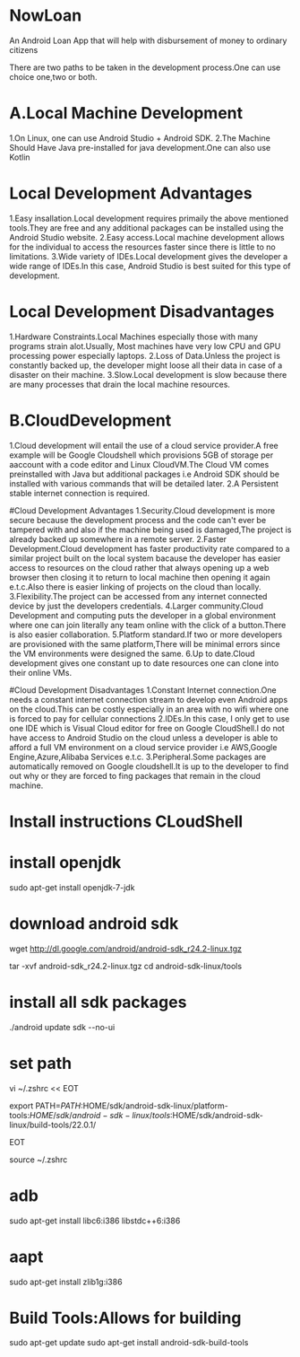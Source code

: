 # NowLoan
An Android Loan App that will help with disbursement of money to ordinary citizens

There are two paths to be taken in the development process.One can use choice one,two or both.
# A.Local Machine Development
1.On Linux, one can use Android Studio + Android SDK.
2.The Machine Should Have Java pre-installed for java development.One can also use Kotlin

# Local Development Advantages
1.Easy insallation.Local development requires primaily the above mentioned tools.They are free and any additional packages can be installed using the Android Studio website.
2.Easy access.Local machine development allows for the individual to access the resources faster since there is little to no limitations.
3.Wide variety of IDEs.Local development gives the developer a wide range of IDEs.In this case, Android Studio is best suited for this type of development.

# Local Development Disadvantages
1.Hardware Constraints.Local Machines especially those with many programs strain alot.Usually, Most machines have very low CPU and GPU processing power especially laptops.
2.Loss of Data.Unless the project is constantly backed up, the developer might loose all their data in case of a disaster on their machine.
3.Slow.Local development is slow because there are many processes that drain the local machine resources.

# B.CloudDevelopment
1.Cloud development will entail the use of a cloud service provider.A free example will be Google Cloudshell which provisions 5GB of storage per aaccount with a code editor and Linux CloudVM.The Cloud VM comes preinstalled with Java but additional packages i.e Android SDK should be installed with various commands that will be detailed later.
2.A Persistent stable internet connection is required.

#Cloud Development Advantages
1.Security.Cloud development is more secure because the development process and the code can't ever be tampered with and also if the machine being used is damaged,The project is already backed up somewhere in a remote server.
2.Faster Development.Cloud development has faster productivity rate compared to a similar project built on the local system bacause the developer has easier access to resources on the cloud rather that always opening up a web browser then closing it to return to local machine then opening it again e.t.c.Also there is easier linking of projects on the cloud than locally.
3.Flexibility.The project can be accessed from any internet connected device by just the developers credentials.
4.Larger community.Cloud Development and computing puts the developer in a global environment where one can join literally any team online with the click of a button.There is also easier collaboration.
5.Platform standard.If two or more developers are provisioned with the same platform,There will be minimal errors since the VM environments were designed the same.
6.Up to date.Cloud development gives one constant up to date resources one can clone into their online VMs.

#Cloud Development Disadvantages
1.Constant Internet connection.One needs a constant internet connection stream to develop even Android apps on the cloud.This can be costly especially in an area with no wifi where one is forced to pay for cellular connections
2.IDEs.In this case, I only get to use one IDE which is Visual Cloud editor for free on Google CloudShell.I do not have access to Android Studio on the cloud unless a developer is able to afford a full VM environment on a cloud service provider i.e AWS,Google Engine,Azure,Alibaba Services e.t.c.
3.Peripheral.Some packages are automatically removed on Google cloudshell.It is up to the developer to find out why or they are forced to fing packages that remain in the cloud machine.


# Install instructions CLoudShell

# install openjdk
sudo apt-get install openjdk-7-jdk

# download android sdk
wget http://dl.google.com/android/android-sdk_r24.2-linux.tgz

tar -xvf android-sdk_r24.2-linux.tgz
cd android-sdk-linux/tools

# install all sdk packages
./android update sdk --no-ui

# set path
vi ~/.zshrc << EOT

export PATH=${PATH}:$HOME/sdk/android-sdk-linux/platform-tools:$HOME/sdk/android-sdk-linux/tools:$HOME/sdk/android-sdk-linux/build-tools/22.0.1/

EOT

source ~/.zshrc

# adb
sudo apt-get install libc6:i386 libstdc++6:i386
# aapt
sudo apt-get install zlib1g:i386

# Build Tools:Allows for building


sudo apt-get update
sudo apt-get install android-sdk-build-tools
